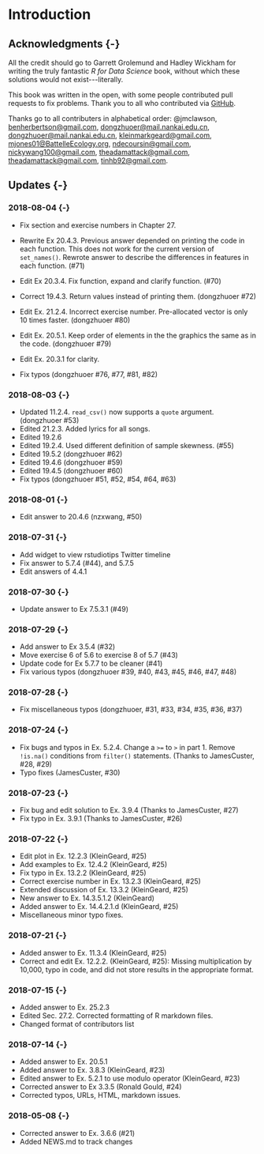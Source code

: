 

# Introduction

## Acknowledgments {-}

All the credit should go to Garrett Grolemund and Hadley Wickham for writing the truly fantastic *R for Data Science* book,
without which these solutions would not exist---literally.

This book was written in the open, with some people contributed pull requests to fix problems.
Thank you to all who contributed via [GitHub](https://github.com/jrnold/r4ds-exercise-solutions/graphs/contributors).

Thanks go to all contributers in alphabetical order: \@jmclawson, <benherbertson@gmail.com>, <dongzhuoer@mail.nankai.edu.cn>, <dongzhuoer@mail.nankai.edu.cn>, <kleinmarkgeard@gmail.com>, <mjones01@BattelleEcology.org>, <ndecoursin@gmail.com>, <nickywang100@gmail.com>, <theadamattack@gmail.com>, <theadamattack@gmail.com>, <tinhb92@gmail.com>.

## Updates {-}

### 2018-08-04 {-}

-   Fix section and exercise numbers in Chapter 27.

-   Rewrite Ex 20.4.3. Previous answer depended on printing the code in each function.
    This does not work for the current version of `set_names()`. Rewrote answer
    to describe the differences in features in each function. (#71)

-   Edit Ex 20.3.4. Fix function, expand and clarify function. (#70)

-   Correct 19.4.3. Return values instead of printing them. (dongzhuoer #72)

-   Edit Ex. 21.2.4. Incorrect exercise number. Pre-allocated vector is only 10 times faster. (dongzhuoer #80)

-   Edit Ex. 20.5.1. Keep order of elements in the the graphics the same as in the code. (dongzhuoer #79)

-   Edit Ex. 20.3.1 for clarity.

-   Fix typos (dongzhuoer #76, #77, #81, #82)

### 2018-08-03 {-}

-   Updated 11.2.4. `read_csv()` now supports a `quote` argument. (dongzhuoer #53)
-   Edited 21.2.3. Added lyrics for all songs.
-   Edited 19.2.6
-   Edited 19.2.4. Used different definition of sample skewness. (#55)
-   Edited 19.5.2 (dongzhuoer #62)
-   Edited 19.4.6 (dongzhuoer #59)
-   Edited 19.4.5 (dongzhuoer #60)
-   Fix typos (dongzhuoer #51, #52, #54, #64, #63)

### 2018-08-01 {-}

-   Edit answer to 20.4.6 (nzxwang, #50)

### 2018-07-31 {-}

-   Add widget to view rstudiotips Twitter timeline
-   Fix answer to 5.7.4 (#44), and 5.7.5
-   Edit answers of 4.4.1

### 2018-07-30 {-}

-   Update answer to Ex 7.5.3.1 (#49)

### 2018-07-29 {-}

-   Add answer to Ex 3.5.4 (#32)
-   Move exercise 6 of 5.6 to exercise 8 of 5.7 (#43)
-   Update code for Ex 5.7.7 to be cleaner (#41)
-   Fix various typos (dongzhuoer #39, #40, #43, #45, #46, #47, #48)

### 2018-07-28 {-}

-   Fix miscellaneous typos (dongzhuoer, #31, #33, #34, #35, #36, #37)

### 2018-07-24 {-}

-   Fix bugs and typos in Ex. 5.2.4. Change a `>=` to `>` in part 1. Remove `!is.na()` conditions from `filter()` statements. (Thanks to JamesCuster, #28, #29)
-   Typo fixes (JamesCuster, #30)

### 2018-07-23 {-}

-   Fix bug and edit solution to Ex. 3.9.4 (Thanks to JamesCuster, #27)
-   Fix typo in Ex. 3.9.1 (Thanks to JamesCuster, #26)

### 2018-07-22 {-}

-   Edit plot in Ex. 12.2.3 (KleinGeard, #25)
-   Add examples to Ex. 12.4.2 (KleinGeard, #25)
-   Fix typo in Ex. 13.2.2 (KleinGeard, #25)
-   Correct exercise number in Ex. 13.2.3 (KleinGeard, #25)
-   Extended discussion of Ex. 13.3.2 (KleinGeard, #25)
-   New answer to Ex. 14.3.5.1.2 (KleinGeard)
-   Added answer to Ex. 14.4.2.1.d (KleinGeard, #25)
-   Miscellaneous minor typo fixes.

### 2018-07-21 {-}

-   Added answer to Ex. 11.3.4 (KleinGeard, #25)
-   Correct and edit Ex. 12.2.2. (KleinGeard, #25): Missing multiplication by 10,000, typo in code, and did not store results in the appropriate format.

### 2018-07-15 {-}

-   Added answer to Ex. 25.2.3
-   Edited Sec. 27.2. Corrected formatting of R markdown files.
-   Changed format of contributors list

### 2018-07-14 {-}

-   Added answer to Ex. 20.5.1
-   Added answer to Ex. 3.8.3 (KleinGeard, #23)
-   Edited answer to Ex. 5.2.1 to use modulo operator (KleinGeard, #23)
-   Corrected answer to Ex 3.3.5 (Ronald Gould, #24)
-   Corrected typos, URLs, HTML, markdown issues.

### 2018-05-08 {-}

-   Corrected answer to Ex. 3.6.6 (#21)
-   Added NEWS.md to track changes

<!-- match unopened div --><div>

